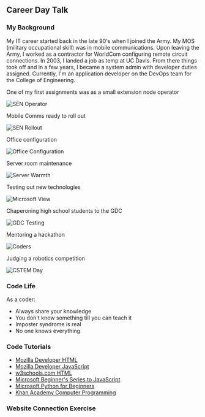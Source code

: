 ## Career Day Talk

### My Background

My IT career started back in the late 90's when I joined the Army. My MOS \(military occupational skill\) was in mobile communications. Upon leaving the Army, I worked as a contractor for WorldCom configuring remote circuit connections. In 2003, I landed a job as temp at UC Davis. From there things took off and in a few years, I became a system admin with developer duties assigned. Currently, I'm an application developer on the DevOps team for the College of Engineering. 

One of my first assignments was as a small extension node operator

![SEN Operator](images/sen_operator.jpg "SEN Operator")

Mobile Comms ready to roll out

![SEN Rollout](images/sen_rollout.jpg)

Office configuration

![Office Configuration](images/dark_ben.JPG)

Server room maintenance

![Server Warmth](images/server_warmth.jpg)

Testing out new technologies

![Microsoft View](images/microsoft_view.jpg)

Chaperoning high school students to the GDC

![GDC Testing](images/gdc_testing.jpg)

Mentoring a hackathon

![Coders](images/coders.jpg)

Judging a robotics competition

![CSTEM Day](images/roboplay_judge.jpg)

### Code Life

As a coder:

- Always share your knowledge
- You don't know something till you can teach it
- Imposter syndrome is real
- No one knows everything


### Code Tutorials
- [Mozilla Developer HTML](https://developer.mozilla.org/en-US/docs/Learn/HTML)
- [Mozilla Developer JavaScript](https://developer.mozilla.org/en-US/docs/Web/JavaScript)
- [w3schools.com HTML](https://www.w3schools.com/html/default.asp)
- [Microsoft Beginner's Series to JavaScript](https://www.youtube.com/playlist?list=PLlrxD0HtieHhW0NCG7M536uHGOtJ95Ut2)
- [Microsoft Python for Beginners](https://www.youtube.com/playlist?list=PLlrxD0HtieHhS8VzuMCfQD4uJ9yne1mE6)
- [Khan Academy Computer Programming](https://www.khanacademy.org/computing/computer-programming)


### Website Connection Exercise




